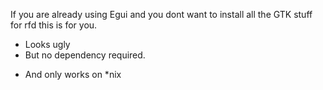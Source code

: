 If you are already using Egui and you dont want to install all the GTK stuff for rfd this is for you.

+ Looks ugly
+ But no dependency required.
* And only works on *nix
